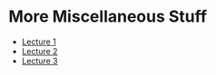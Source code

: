 # More Miscellaneous Stuff

- [Lecture 1](./Lecture1/)
- [Lecture 2](./Lecture2/)
- [Lecture 3](./Lecture3/)
